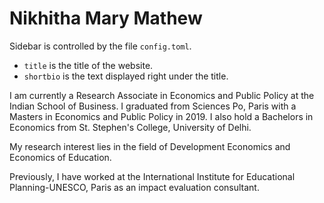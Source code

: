 # Nikhitha Mary Mathew

Sidebar is controlled by the file `config.toml`.

- `title` is the title of the website.
- `shortbio` is the text displayed right under the title.



I am currently a Research Associate in Economics and Public Policy at the Indian School of Business. I graduated from Sciences Po, Paris with a Masters in Economics and Public Policy in 2019. I also hold a Bachelors in Economics from St. Stephen's College, University of Delhi.

My research interest lies in the field of Development Economics and Economics of Education.

Previously, I have worked at the International Institute for Educational Planning-UNESCO, Paris as an impact evaluation consultant.

